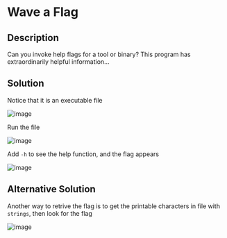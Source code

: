 # Wave a Flag
## Description
Can you invoke help flags for a tool or binary? This program has extraordinarily helpful information...
## Solution
Notice that it is an executable file

![image](https://user-images.githubusercontent.com/70738420/178277905-1a5e4bc3-6b14-44ba-81cf-ae918a7f8817.png)

Run the file

![image](https://user-images.githubusercontent.com/70738420/178278038-59cb4f79-abf9-4eb9-927b-a61655bc865a.png)

Add `-h` to see the help function, and the flag appears

![image](https://user-images.githubusercontent.com/70738420/178278252-0ac1267e-6b36-422c-b8e7-55c9c1ddc923.png)

## Alternative Solution
Another way to retrive the flag is to get the printable characters in file with `strings`, then look for the flag

![image](https://user-images.githubusercontent.com/70738420/178278920-5042f874-4968-41f7-a64e-34cd44270ef9.png)